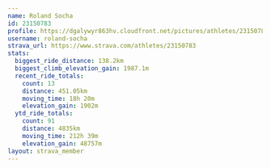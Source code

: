 ```yaml
---
name: Roland Socha
id: 23150783
profile: https://dgalywyr863hv.cloudfront.net/pictures/athletes/23150783/14745672/4/large.jpg
username: roland-socha
strava_url: https://www.strava.com/athletes/23150783
stats:
  biggest_ride_distance: 138.2km
  biggest_climb_elevation_gain: 1987.1m
  recent_ride_totals:
    count: 13
    distance: 451.05km
    moving_time: 18h 20m
    elevation_gain: 1902m
  ytd_ride_totals:
    count: 91
    distance: 4835km
    moving_time: 212h 39m
    elevation_gain: 48757m
layout: strava_member
--- 
```

